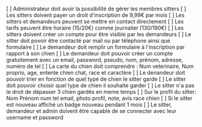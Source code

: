 [ ] Administrateur doit avoir la possibilité de gérer les membres sitters
[ ] Les sitters doivent payer un droit d'inscription de 9,99€ par mois
[ ] Les sitters et demandeurs peuvent se mettre en contact directement
[ ] Les tarifs peuvent être horaire (15/20€) comme journalier (130/190€)
[ ] Les sitters doivent créer un compte pour être visible par les demandeurs 
[ ] Le sitter doit povoir être contacté par mail ou par téléphone ainsi que formulaire
[ ] Le demandeur doit remplir un formulaire à l'inscription par rapport à son chien
[ ] Le demandeur doit pouvoir créer un compte gratuitement avec un email, password, pseudo, nom, prénom, adresse, numéro de tel
[ ] La carte du chien doit comprendre : Num veterinaire, Num proprio, age, entente chien chat, race et caractère
[ ] Le denandeur doit pouvoir trier en fonction de quel type de chien le sitter garde
[ ] Le sitter doit pouvoir choisir quel type de chien il souhaite garder
[ ] Le sitter n'a pas le droit de dépasser 3 chien gardés en meme temps
[ ] Sur le profil du sitter: Nom Prénom num tel email, photo profil, note, avis race chien
[ ] Si le sitter est nouveau affiché un badge nouveau pendant 1 mois 
[ ] Le sitter, demandeur et admin doivent être capable de se connecter avec leur username et password